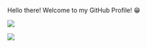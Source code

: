 <!---
Samiul-Islam-Niloy/Samiul-Islam-Niloy is a ✨ special ✨ repository because its `README.md` (this file) appears on your GitHub profile.
You can click the Preview link to take a look at your changes.
--->

Hello there! Welcome to my GitHub Profile! 😁

![](https://hit.yhype.me/github/profile?user_id=42870024)

![](https://komarev.com/ghpvc/?username=your-github-username&color=blue&align=center)
